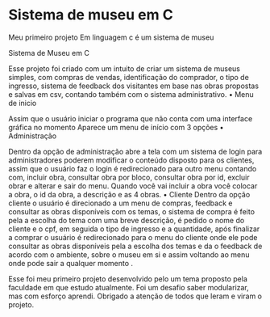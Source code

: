 # Sistema de museu em C
Meu primeiro projeto Em linguagem c é um sistema de museu 

Sistema de Museu em C

Esse projeto foi criado com um intuito de criar um sistema de museus simples, com compras de vendas, identificação do comprador, o tipo de ingresso, sistema de feedback dos visitantes em base nas obras propostas e salvas em csv, contando também com o sistema administrativo.
•	Menu de inicio

Assim que o usuário iniciar o programa que não conta com uma interface gráfica no momento
Aparece um menu de início com 3 opções 
•	Administração 

Dentro da opção de administração abre a tela com um sistema de login para administradores poderem modificar o conteúdo disposto para os clientes, assim que o usuário faz o login é redirecionado para outro menu contando com, incluir obra, consultar obra por bloco, consultar obra por id, excluir obrar e alterar e sair do menu.
Quando você vai incluir a obra você colocar a obra, o id da obra, a descrição e as 4 obras.
•	Cliente
Dentro da opção cliente o usuário é direcionado a um menu de compras, feedback e consultar as obras disponíveis com os temas, o sistema de compra é feito pela a escolha do tema com uma breve descrição, é pedido o nome do cliente e o cpf, em seguida o tipo de ingresso e a quantidade, após finalizar a comprar o usuário é redirecionado para o menu do cliente onde ele pode consultar as obras disponíveis pela a escolha dos temas e da o feedback de acordo com o ambiente, sobre o museu em si e assim voltando ao menu onde pode sair a qualquer momento .

Esse foi meu primeiro projeto desenvolvido pelo um tema proposto pela faculdade em que estudo atualmente.
Foi um desafio saber modularizar, mas com esforço aprendi.
Obrigado a atenção de todos que leram e viram o projeto.
